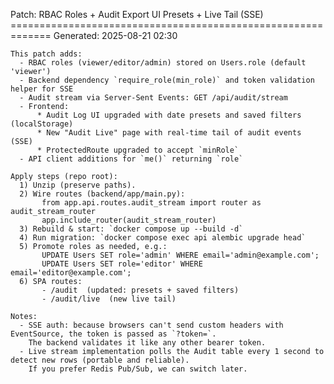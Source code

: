 Patch: RBAC Roles + Audit Export UI Presets + Live Tail (SSE)
    =============================================================
    Generated: 2025-08-21 02:30

    This patch adds:
      - RBAC roles (viewer/editor/admin) stored on Users.role (default 'viewer')
      - Backend dependency `require_role(min_role)` and token validation helper for SSE
      - Audit stream via Server-Sent Events: GET /api/audit/stream
      - Frontend: 
          * Audit Log UI upgraded with date presets and saved filters (localStorage)
          * New "Audit Live" page with real-time tail of audit events (SSE)
          * ProtectedRoute upgraded to accept `minRole`
      - API client additions for `me()` returning `role`

    Apply steps (repo root):
      1) Unzip (preserve paths).
      2) Wire routes (backend/app/main.py):
           from app.api.routes.audit_stream import router as audit_stream_router
           app.include_router(audit_stream_router)
      3) Rebuild & start: `docker compose up --build -d`
      4) Run migration: `docker compose exec api alembic upgrade head`
      5) Promote roles as needed, e.g.:
           UPDATE Users SET role='admin' WHERE email='admin@example.com';
           UPDATE Users SET role='editor' WHERE email='editor@example.com';
      6) SPA routes:
           - /audit  (updated: presets + saved filters)
           - /audit/live  (new live tail)

    Notes:
      - SSE auth: because browsers can't send custom headers with EventSource, the token is passed as `?token=`.
        The backend validates it like any other bearer token.
      - Live stream implementation polls the Audit table every 1 second to detect new rows (portable and reliable).
        If you prefer Redis Pub/Sub, we can switch later.